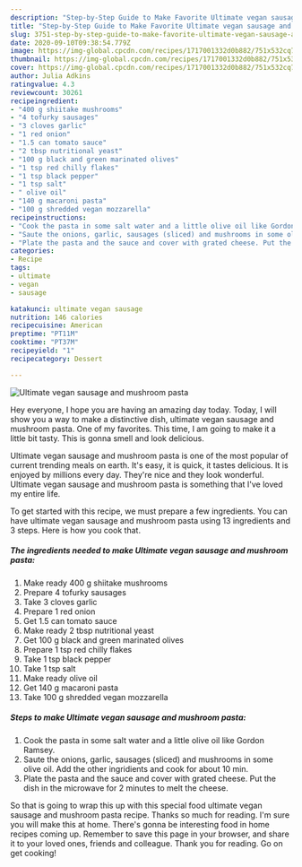 ```yaml
---
description: "Step-by-Step Guide to Make Favorite Ultimate vegan sausage and mushroom pasta"
title: "Step-by-Step Guide to Make Favorite Ultimate vegan sausage and mushroom pasta"
slug: 3751-step-by-step-guide-to-make-favorite-ultimate-vegan-sausage-and-mushroom-pasta
date: 2020-09-10T09:38:54.779Z
image: https://img-global.cpcdn.com/recipes/1717001332d0b882/751x532cq70/ultimate-vegan-sausage-and-mushroom-pasta-recipe-main-photo.jpg
thumbnail: https://img-global.cpcdn.com/recipes/1717001332d0b882/751x532cq70/ultimate-vegan-sausage-and-mushroom-pasta-recipe-main-photo.jpg
cover: https://img-global.cpcdn.com/recipes/1717001332d0b882/751x532cq70/ultimate-vegan-sausage-and-mushroom-pasta-recipe-main-photo.jpg
author: Julia Adkins
ratingvalue: 4.3
reviewcount: 30261
recipeingredient:
- "400 g shiitake mushrooms"
- "4 tofurky sausages"
- "3 cloves garlic"
- "1 red onion"
- "1.5 can tomato sauce"
- "2 tbsp nutritional yeast"
- "100 g black and green marinated olives"
- "1 tsp red chilly flakes"
- "1 tsp black pepper"
- "1 tsp salt"
- " olive oil"
- "140 g macaroni pasta"
- "100 g shredded vegan mozzarella"
recipeinstructions:
- "Cook the pasta in some salt water and a little olive oil like Gordon Ramsey."
- "Saute the onions, garlic, sausages (sliced) and mushrooms in some olive oil. Add the other ingridients and cook for about 10 min."
- "Plate the pasta and the sauce and cover with grated cheese. Put the dish in the microwave for 2 minutes to melt the cheese."
categories:
- Recipe
tags:
- ultimate
- vegan
- sausage

katakunci: ultimate vegan sausage 
nutrition: 146 calories
recipecuisine: American
preptime: "PT11M"
cooktime: "PT37M"
recipeyield: "1"
recipecategory: Dessert

---
```



![Ultimate vegan sausage and mushroom pasta](https://img-global.cpcdn.com/recipes/1717001332d0b882/751x532cq70/ultimate-vegan-sausage-and-mushroom-pasta-recipe-main-photo.jpg)

Hey everyone, I hope you are having an amazing day today. Today, I will show you a way to make a distinctive dish, ultimate vegan sausage and mushroom pasta. One of my favorites. This time, I am going to make it a little bit tasty. This is gonna smell and look delicious.



Ultimate vegan sausage and mushroom pasta is one of the most popular of current trending meals on earth. It's easy, it is quick, it tastes delicious. It is enjoyed by millions every day. They're nice and they look wonderful. Ultimate vegan sausage and mushroom pasta is something that I've loved my entire life.


To get started with this recipe, we must prepare a few ingredients. You can have ultimate vegan sausage and mushroom pasta using 13 ingredients and 3 steps. Here is how you cook that.

<!--inarticleads1-->

##### The ingredients needed to make Ultimate vegan sausage and mushroom pasta:

1. Make ready 400 g shiitake mushrooms
1. Prepare 4 tofurky sausages
1. Take 3 cloves garlic
1. Prepare 1 red onion
1. Get 1.5 can tomato sauce
1. Make ready 2 tbsp nutritional yeast
1. Get 100 g black and green marinated olives
1. Prepare 1 tsp red chilly flakes
1. Take 1 tsp black pepper
1. Take 1 tsp salt
1. Make ready  olive oil
1. Get 140 g macaroni pasta
1. Take 100 g shredded vegan mozzarella




<!--inarticleads2-->

##### Steps to make Ultimate vegan sausage and mushroom pasta:

1. Cook the pasta in some salt water and a little olive oil like Gordon Ramsey.
1. Saute the onions, garlic, sausages (sliced) and mushrooms in some olive oil. Add the other ingridients and cook for about 10 min.
1. Plate the pasta and the sauce and cover with grated cheese. Put the dish in the microwave for 2 minutes to melt the cheese.




So that is going to wrap this up with this special food ultimate vegan sausage and mushroom pasta recipe. Thanks so much for reading. I'm sure you will make this at home. There's gonna be interesting food in home recipes coming up. Remember to save this page in your browser, and share it to your loved ones, friends and colleague. Thank you for reading. Go on get cooking!
